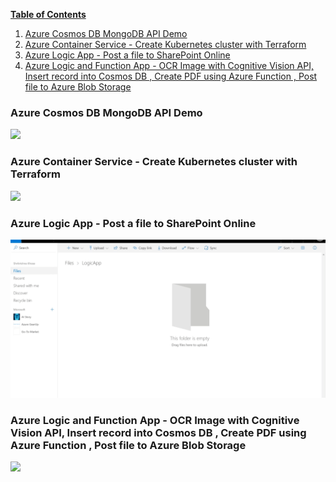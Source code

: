 **[Table of Contents](https://github.com/krishnaji/Azure-demo/edit/master/README.md)**

1. [Azure Cosmos DB MongoDB API Demo](#azure-cosmos-db-mongodb-api-demo)
2. [Azure Container Service - Create Kubernetes cluster with Terraform](#azure-container-service---create-kubernetes-cluster-with-terraform)
3. [Azure Logic App - Post a file to SharePoint Online](#azure-logic-app---post-a-file-to-sharepoint-online)
4. [Azure Logic and Function App - OCR Image with Cognitive Vision API, Insert record into Cosmos DB , Create PDF using Azure Function , Post file to Azure Blob Storage](#azure-logic-and-function-app---ocr-image-with-cognitive-vision-api-insert-record-into-cosmos-db--create-pdf-using-azure-function--post-file-to-azure-blob-storage)


### Azure Cosmos DB MongoDB API Demo
![](https://github.com/krishnaji/demo/blob/master/assests/cosmosdb-mongo-api-demo.gif)

### Azure Container Service - Create Kubernetes cluster with Terraform
![](https://github.com/krishnaji/demo/raw/master/assests/azure-acs-kubernetes-using-terraform.gif)

### Azure Logic App - Post a file to SharePoint Online
![](https://github.com/krishnaji/Azure-demo/blob/master/assests/Post2SharePointLogicApp.gif)

### Azure Logic and Function App - OCR Image with Cognitive Vision API, Insert record into Cosmos DB , Create PDF using Azure Function , Post file to Azure Blob Storage
![](https://github.com/krishnaji/Azure-demo/blob/master/assests/Ocr-Logic-Function-Apps.gif)
